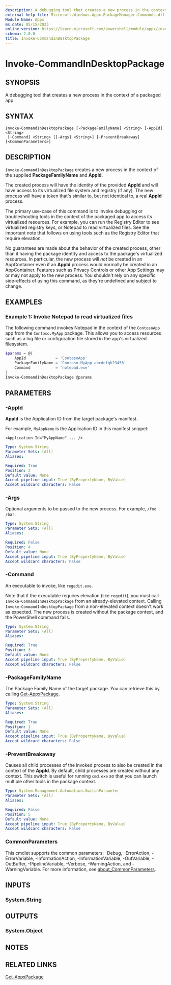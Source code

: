 ```yaml
---
description: A debugging tool that creates a new process in the context of a packaged app.
external help file: Microsoft.Windows.Appx.PackageManager.Commands.dll-Help.xml
Module Name: Appx
ms.date: 05/15/2023
online version: https://learn.microsoft.com/powershell/module/appx/invoke-commandindesktoppackage?view=windowsserver2025-ps&wt.mc_id=ps-gethelp
schema: 2.0.0
title: Invoke-CommandInDesktopPackage
---
```


# Invoke-CommandInDesktopPackage

## SYNOPSIS
A debugging tool that creates a new process in the context of a packaged app.

## SYNTAX

```
Invoke-CommandInDesktopPackage [-PackageFamilyName] <String> [-AppId] <String>
 [-Command] <String> [[-Args] <String>] [-PreventBreakaway] [<CommonParameters>]
```

## DESCRIPTION

`Invoke-CommandInDesktopPackage` creates a new process in the context of the supplied
**PackageFamilyName** and **AppId**.

The created process will have the identity of the provided **AppId** and will have access to its
virtualized file system and registry (if any). The new process will have a token that's similar to,
but not identical to, a real **AppId** process.

The primary use-case of this command is to invoke debugging or troubleshooting tools in the context
of the packaged app to access its virtualized resources. For example, you can run the Registry
Editor to see virtualized registry keys, or Notepad to read virtualized files. See the important
note that follows on using tools such as the Registry Editor that require elevation.

No guarantees are made about the behavior of the created process, other than it having the package
identity and access to the package's virtualized resources. In particular, the new process will
_not_ be created in an AppContainer even if an **AppId** process would normally be created in an
AppContainer. Features such as Privacy Controls or other App Settings may or may not apply to the
new process. You shouldn't rely on any specific side-effects of using this command, as they're
undefined and subject to change.

## EXAMPLES

### Example 1: Invoke Notepad to read virtualized files

The following command invokes Notepad in the context of the `ContosoApp` app from the
`Contoso.MyApp` package. This allows you to access resources such as a log file or configuration
file stored in the app's virtualized filesystem.

```powershell
$params = @{
    AppId             = 'ContosoApp'
    PackageFamilyName = 'Contoso.MyApp_abcdefgh23456'
    Command           = 'notepad.exe'
}
Invoke-CommandInDesktopPackage @params
```

## PARAMETERS

### -AppId

**AppId** is the Application ID from the target package's manifest.

For example, `MyAppName` is the Application ID in this manifest snippet:

`<Application Id="MyAppName" ... />`

```yaml
Type: System.String
Parameter Sets: (All)
Aliases:

Required: True
Position: 2
Default value: None
Accept pipeline input: True (ByPropertyName, ByValue)
Accept wildcard characters: False
```

### -Args

Optional arguments to be passed to the new process. For example, `/foo /bar`.

```yaml
Type: System.String
Parameter Sets: (All)
Aliases:

Required: False
Position: 4
Default value: None
Accept pipeline input: True (ByPropertyName, ByValue)
Accept wildcard characters: False
```

### -Command

An executable to invoke, like `regedit.exe`.

Note that if the executable requires elevation (like `regedit`), you must call
`Invoke-CommandInDesktopPackage` from an already-elevated context. Calling
`Invoke-CommandInDesktopPackage` from a non-elevated context doesn't work as expected. The new
process is created without the package context, and the PowerShell command fails.

```yaml
Type: System.String
Parameter Sets: (All)
Aliases:

Required: True
Position: 3
Default value: None
Accept pipeline input: True (ByPropertyName, ByValue)
Accept wildcard characters: False
```

### -PackageFamilyName

The Package Family Name of the target package. You can retrieve this by calling
[Get-AppxPackage](./Get-AppxPackage.md).

```yaml
Type: System.String
Parameter Sets: (All)
Aliases:

Required: True
Position: 1
Default value: None
Accept pipeline input: True (ByPropertyName, ByValue)
Accept wildcard characters: False
```

### -PreventBreakaway

Causes all child processes of the invoked process to also be created in the context of the
**AppId**. By default, child processes are created without any context. This switch is useful for
running `cmd.exe` so that you can launch multiple other tools in the package context.

```yaml
Type: System.Management.Automation.SwitchParameter
Parameter Sets: (All)
Aliases:

Required: False
Position: 5
Default value: None
Accept pipeline input: True (ByPropertyName, ByValue)
Accept wildcard characters: False
```

### CommonParameters

This cmdlet supports the common parameters: -Debug, -ErrorAction, -ErrorVariable,
-InformationAction, -InformationVariable, -OutVariable, -OutBuffer, -PipelineVariable, -Verbose,
-WarningAction, and -WarningVariable. For more information, see
[about_CommonParameters](http://go.microsoft.com/fwlink/?LinkID=113216).

## INPUTS

### System.String

## OUTPUTS

### System.Object

## NOTES

## RELATED LINKS

[Get-AppxPackage](./Get-AppxPackage.md)
